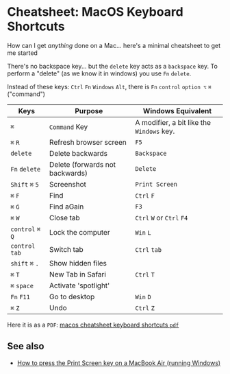 ﻿# Cheatsheet: MacOS Keyboard Shortcuts

How can I get *anything* done on a Mac... here's a minimal cheatsheet to get me started

There's no backspace key... but the `delete` key acts as a `backspace` key. To perform a "delete" (as we know it in windows) you use `Fn` `delete`.

Instead of these keys: `Ctrl` `Fn` `Windows` `Alt`, there is `Fn` `control` `option ⌥` `⌘` ("command")


| Keys | Purpose | Windows Equivalent |
|------|-------------|-----|
| `⌘`   | `Command` Key | A modifier, a bit like the `Windows` key. |
| `⌘` `R`  | Refresh browser screen | `F5` |
| `delete` | Delete backwards  | `Backspace` |
| `Fn` `delete` | Delete (forwards not backwards) | `Delete` |
| `Shift` `⌘` `5` | Screenshot | `Print Screen` |
| `⌘` `F` | Find | `Ctrl` `F` |
| `⌘` `G` | Find aGain | `F3` |
| `⌘` `W` | Close tab | `Ctrl` `W` or `Ctrl` `F4` |
| `control` `⌘` `Q` | Lock the computer | `Win` `L` |
| `control` `tab` | Switch tab | `Ctrl` `tab` |
| `shift` `⌘` `.` | Show hidden files |  |
| `⌘` `T` | New Tab in Safari | `Ctrl` `T` |
| `⌘` `space` | Activate 'spotlight' | |
| `Fn` `F11` | Go to desktop | `Win` `D` |
| `⌘` `Z` | Undo | `Ctrl` `Z` |


Here it is as a `PDF`: [macos cheatsheet keyboard shortcuts `pdf`](macos_cheatsheet_keyboard_shortcuts.pdf)

## See also

- [How to press the Print Screen key on a MacBook Air (running Windows)](print_screen.md)

